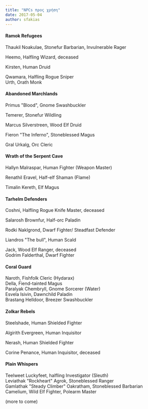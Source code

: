 ```yaml
---
title: "NPCs προς χρήση"
date: 2017-05-04
author: sfakias
---
```


####  Ramok Refugees

Thaukil Noakulae, Stonefur Barbarian, Invulnerable Rager

Heemo, Halfling Wizard, deceased

Kirsten, Human Druid

Qwamara, Halfling Rogue Sniper  
Urth, Orath Monk

####  Abandoned Marchlands

Primus "Blood", Gnome Swashbuckler

Temerer, Stonefur Wildling

Marcus Silverstreen, Wood Elf Druid

Fieron "The Inferno", Stoneblessed Magus

Gral Urkalg, Orc Cleric

####  Wrath of the Serpent Cave

Hallyn Malraspar, Human Fighter (Weapon Master)

Renathil Eravel, Half-elf Shaman (Flame)

Timalin Kereth, Elf Magus

####  Tarhelm Defenders

Coshni, Halfling Rogue Knife Master, deceased

Salarosh Brownfur, Half-orc Paladin

Rodki Naklgrond, Dwarf Fighter/ Steadfast Defender

Liandros "The bull", Human Scald

Jack, Wood Elf Ranger, deceased  
Godrim Falderthal, Dwarf Fighter

####  Coral Guard

Naroth, Fishfolk Cleric (Hydarax)  
Della, Fiend-tainted Magus  
Paralyak Chembryll, Gnome Sorcerer (Water)  
Esvela Isivin, Dawnchild Paladin  
Brastang Helldoor, Breezer Swashbuckler  


####  Zolkar Rebels

Steelshade, Human Shielded Fighter

Algirith Evergreen, Human Inquisitor

Nerash, Human Shielded Fighter

Corine Penance, Human Inquisitor, deceased

####  Plain Whispers

Teelweet Luckyfeet, halfling Investigator (Sleuth)  
Leviathak "Rockheart" Agrok, Stoneblessed Ranger  
Gamlathak "Steady Climber" Oakratham, Stoneblessed Barbarian  
Camelium, Wild Elf Fighter, Polearm Master  


(more to come)




